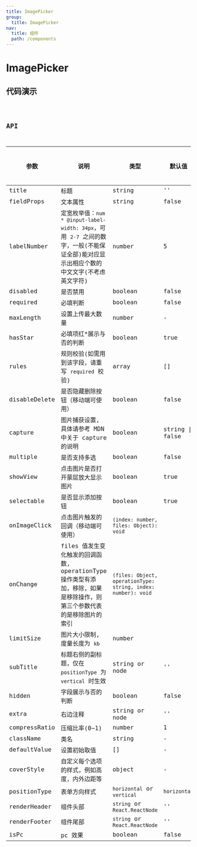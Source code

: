 ```yaml
---
title: ImagePicker
group:
  title: ImagePicker
nav:
  title: 组件
  path: /components
---
```


# ImagePicker

## 代码演示

<code src="./demo/index.tsx" />

## API

| 参数          | 说明                                                                                                                                  | 类型                                                          | 默认值          | 是否必填 |
| ------------- | ------------------------------------------------------------------------------------------------------------------------------------- | ------------------------------------------------------------- | --------------- | -------- |
| title         | 标题                                                                                                                                  | string                                                        | ''              | 是       |
| fieldProps    | 文本属性                                                                                                                              | string                                                        | false           | 是       |
| labelNumber   | 定宽枚举值：`num * @input-label-width: 34px`，可用 `2-7` 之间的数字，一般(不能保证全部)能对应显示出相应个数的中文文字(不考虑英文字符) | number                                                        | 5               | 否       |
| disabled      | 是否禁用                                                                                                                              | boolean                                                       | false           | 否       |
| required      | 必填判断                                                                                                                              | boolean                                                       | false           | 否       |
| maxLength     | 设置上传最大数量                                                                                                                      | number                                                        | -               | 否       |
| hasStar       | 必填项红\*展示与否的判断                                                                                                              | boolean                                                       | true            | 否       |
| rules         | 规则校验(如需用到该字段，请重写 `required` 校验)                                                                                      | array                                                         | []              | 否       |
| disableDelete | 是否隐藏删除按钮（移动端可使用）                                                                                                      | boolean                                                       | false           | 否       |
| capture       | 图片捕获设置, 具体请参考 MDN 中关于 capture 的说明                                                                                    | boolean                                                       | string \| false | 否       |
| multiple      | 是否支持多选                                                                                                                          | boolean                                                       | false           | 否       |
| showView      | 点击图片是否打开蒙层放大显示图片                                                                                                      | boolean                                                       | true            | 否       |
| selectable    | 是否显示添加按钮                                                                                                                      | boolean                                                       | true            | 否       |
| onImageClick  | 点击图片触发的回调（移动端可使用）                                                                                                    | `(index: number, files: Object): void`                        |                 | 否       |
| onChange      | files 值发生变化触发的回调函数, operationType 操作类型有添加，移除，如果是移除操作，则第三个参数代表的是移除图片的索引                | `(files: Object, operationType: string, index: number): void` |                 | 否       |
| limitSize     | 图片大小限制, 度量长度为 `kb`                                                                                                         | number                                                        |                 | 否       |
| subTitle      | 标题右侧的副标题，仅在 `positionType` 为 `vertical` 时生效                                                                            | string or node                                                | ''              | 否       |
| hidden        | 字段展示与否的判断                                                                                                                    | boolean                                                       | false           | 否       |
| extra         | 右边注释                                                                                                                              | string or node                                                | ''              | 否       |
| compressRatio | 压缩比率(0~1)                                                                                                                         | number                                                        | 1               | 否       |
| className     | 类名                                                                                                                                  | string                                                        | -               | 否       |
| defaultValue  | 设置初始取值                                                                                                                          | []                                                            | -               | 否       |
| coverStyle    | 自定义每个选项的样式，例如高度，内外边距等                                                                                            | object                                                        | -               | 否       |
| positionType  | 表单方向样式                                                                                                                          | `horizontal` or `vertical`                                    | `horizontal`    | 否       |
| renderHeader  | 组件头部                                                                                                                              | `string` or `React.ReactNode`                                 | ''              | 否       |
| renderFooter  | 组件尾部                                                                                                                              | `string` or `React.ReactNode`                                 | ''              | 否       |
| isPc          | pc 效果                                                                                                                               | boolean                                                       | false           | 否       |

